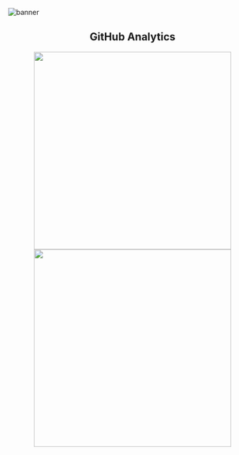 ![banner](https://i.imgur.com/0lCXQpj.png)

<h2 align="center">GitHub Analytics</h2>
<p align="center">
<img width="400px" src="https://github-readme-stats.vercel.app/api?username=MathiasShit&show_icons=true&theme=dracula" />     
<img width="400px" src="https://github-readme-streak-stats.herokuapp.com/?user=MathiasShit&show_icons=true&theme=dracula" />
</a>
</p>
